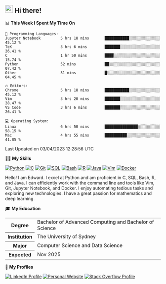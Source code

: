 ## <a href="#"><img src="https://media.giphy.com/media/hvRJCLFzcasrR4ia7z/giphy.gif" width="25px" height="25px"></a> Hi there!

<!--START_SECTION:waka-->
📊 **This Week I Spent My Time On** 

```text
💬 Programming Languages: 
Jupyter Notebook         5 hrs 18 mins       ███████████░░░░░░░░░░░░░░   45.12 % 
TeX                      3 hrs 6 mins        ███████░░░░░░░░░░░░░░░░░░   26.41 % 
C                        1 hr 50 mins        ████░░░░░░░░░░░░░░░░░░░░░   15.74 % 
Python                   52 mins             ██░░░░░░░░░░░░░░░░░░░░░░░   07.42 % 
Other                    31 mins             █░░░░░░░░░░░░░░░░░░░░░░░░   04.45 % 

🔥 Editors: 
Chrome                   5 hrs 18 mins       ███████████░░░░░░░░░░░░░░   45.12 % 
Vim                      3 hrs 20 mins       ███████░░░░░░░░░░░░░░░░░░   28.47 % 
VS Code                  3 hrs 6 mins        ███████░░░░░░░░░░░░░░░░░░   26.41 % 

💻 Operating System: 
Linux                    6 hrs 50 mins       ███████████████░░░░░░░░░░   58.15 % 
Mac                      4 hrs 55 mins       ██████████░░░░░░░░░░░░░░░   41.85 % 
```


 Last Updated on 03/04/2023 12:28:56 UTC
<!--END_SECTION:waka-->

💪🏻 **My Skills**

[![Python](https://img.shields.io/badge/-Python-yellow?style=flat-square&logo=Python)](#)
[![C     ](https://img.shields.io/badge/-C-blue?style=flat-square&logo=C)](#)
[![Git   ](https://img.shields.io/badge/-Git-grey?style=flat-square&logo=Git)](#)
[![SQL   ](https://img.shields.io/badge/-SQL-grey?style=flat-square&logo=SQLite)](#)
[![Bash  ](https://img.shields.io/badge/-Bash-grey?style=flat-square&logo=GNU-Bash)](#)
[![R     ](https://img.shields.io/badge/-R-grey?style=flat-square&logo=R)](#)
[![Java  ](https://img.shields.io/badge/-Java-grey?style=flat-square&logo=OpenJDK)](#)
[![Vim   ](https://img.shields.io/badge/-Vim-grey?style=flat-square&logo=Vim)](#)
[![Docker](https://img.shields.io/badge/-Docker-grey?style=flat-square&logo=Docker)](#)

Hello! I am Edward. I excel at Python and am proficient in C, SQL, Bash, R, and
Java. I can efficiently work with the command line and tools like Vim, Git,
Jupyter Notebook, and Docker. I enjoy automating tedious tasks and exploring new
technologies. I have a great passion for mathematics and deep learning.

🎓 **My Education**

<table>
<tr>
    <th>Degree</th>
    <td>Bachelor of Advanced Computing and Bachelor of Science</td>
</tr>
<tr>
    <th>Institution</th>
    <td>The University of Sydney</td>
</tr>
<tr>
    <th>Major</th>
    <td>Computer Science and Data Science</td>
</tr>
<tr>
    <th>Expected</th>
    <td>Nov 2025</td>
</tr>
</table>

🔗 **My Profiles**

[![LinkedIn Profile](https://img.shields.io/badge/-LinkedIn-blue?style=social&logo=LinkedIn)](https://www.linkedin.com/in/edward-ji)
[![Personal Website](https://img.shields.io/badge/-Personal%20Website-blue?style=social&logo=Bootstrap)](https://edwardji.dev)
[![Stack Overflow Profile](https://img.shields.io/badge/-Stack%20Overflow-blue?style=social&logo=StackOverflow)](https://stackoverflow.com/users/11658924)
